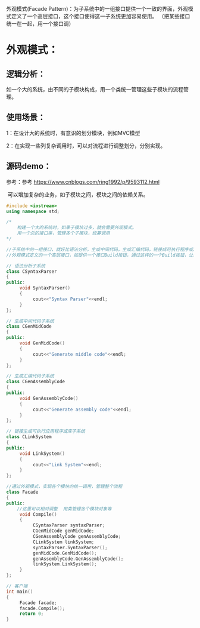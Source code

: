 外观模式(Facade Pattern)：为子系统中的一组接口提供一个一致的界面，外观模式定义了一个高层接口，这个接口使得这一子系统更加容易使用。 （把某些接口统一在一起，用一个接口调）

# 外观模式：

## 逻辑分析：

如一个大的系统，由不同的子模块构成，用一个类统一管理这些子模块的流程管理。

## 使用场景：

1：在设计大的系统时，有意识的划分模块，例如MVC模型

2：在实现一些列复杂调用时，可以对流程进行调整划分，分别实现。

## 源码demo：

参考：参考 https://www.cnblogs.com/ring1992/p/9593112.html

​	可以增加复杂的业务，如子模块之间，模块之间的依赖关系。

```c++
#include <iostream>
using namespace std;

/*
	构建一个大的系统时，如果子模块过多，就会需要外观模式。
	用一个总的接口类，管理各个子模块，统筹调用
*/

//子系统中的一组接口，就好比语法分析，生成中间代码，生成汇编代码，链接成可执行程序或库.
//外观模式定义的一个高层接口，如提供一个接口Build按钮，通过这样的一个Build按钮，让编译器更加容易使用

// 语法分析子系统
class CSyntaxParser
{
public:
     void SyntaxParser()
     {
          cout<<"Syntax Parser"<<endl;
     }
};

// 生成中间代码子系统
class CGenMidCode
{
public:
     void GenMidCode()
     {
          cout<<"Generate middle code"<<endl;
     }
};

// 生成汇编代码子系统
class CGenAssemblyCode
{
public:
     void GenAssemblyCode()
     {
          cout<<"Generate assembly code"<<endl;
     }
};

// 链接生成可执行应用程序或库子系统
class CLinkSystem
{
public:
     void LinkSystem()
     {
          cout<<"Link System"<<endl;
     }
};

//通过外观模式，实现各个模块的统一调用，管理整个流程
class Facade
{
public:
    //这里可以相对调整  用类管理各个模块对象等
     void Compile()
     {
          CSyntaxParser syntaxParser;
          CGenMidCode genMidCode;
          CGenAssemblyCode genAssemblyCode;
          CLinkSystem linkSystem;
          syntaxParser.SyntaxParser();
          genMidCode.GenMidCode();
          genAssemblyCode.GenAssemblyCode();
          linkSystem.LinkSystem();
     }
};

// 客户端
int main()
{
     Facade facade;
     facade.Compile();
     return 0;
}
```


